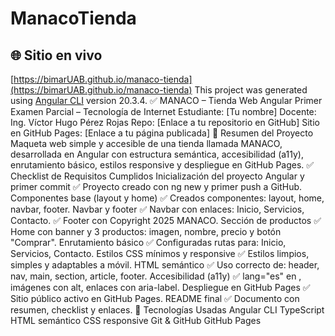 # ManacoTienda
## 🌐 Sitio en vivo
[https://bimarUAB.github.io/manaco-tienda](https://bimarUAB.github.io/manaco-tienda)
This project was generated using [Angular CLI](https://github.com/angular/angular-cli) version 20.3.4.
✅ MANACO – Tienda Web Angular
Primer Examen Parcial – Tecnología de Internet
Estudiante: [Tu nombre]
Docente: Ing. Víctor Hugo Pérez Rojas
Repo: [Enlace a tu repositorio en GitHub]
Sitio en GitHub Pages: [Enlace a tu página publicada]
📌 Resumen del Proyecto
Maqueta web simple y accesible de una tienda llamada MANACO, desarrollada en Angular con estructura semántica, accesibilidad (a11y), enrutamiento básico, estilos responsive y despliegue en GitHub Pages.
✅ Checklist de Requisitos Cumplidos
Inicialización del proyecto Angular y primer commit
✅ Proyecto creado con ng new y primer push a GitHub.
Componentes base (layout y home)
✅ Creados componentes: layout, home, navbar, footer.
Navbar y footer
✅ Navbar con enlaces: Inicio, Servicios, Contacto.
✅ Footer con Copyright 2025 MANACO.
Sección de productos
✅ Home con banner y 3 productos: imagen, nombre, precio y botón "Comprar".
Enrutamiento básico
✅ Configuradas rutas para: Inicio, Servicios, Contacto.
Estilos CSS mínimos y responsive
✅ Estilos limpios, simples y adaptables a móvil.
HTML semántico
✅ Uso correcto de: header, nav, main, section, article, footer.
Accesibilidad (a11y)
✅ lang="es" en <html>, imágenes con alt, enlaces con aria-label.
Despliegue en GitHub Pages
✅ Sitio público activo en GitHub Pages.
README final
✅ Documento con resumen, checklist y enlaces.
🧪 Tecnologías Usadas
Angular CLI
TypeScript
HTML semántico
CSS responsive
Git & GitHub
GitHub Pages